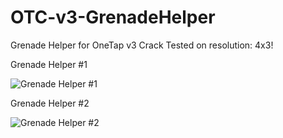 # OTC-v3-GrenadeHelper
Grenade Helper for OneTap v3 Crack
Tested on resolution: 4x3!

Grenade Helper #1

![Grenade Helper #1](https://user-images.githubusercontent.com/35975332/113499786-26652b80-9532-11eb-9060-d6e3c9f039bf.png)


Grenade Helper #2

![Grenade Helper #2](https://user-images.githubusercontent.com/35975332/113499765-fa49aa80-9531-11eb-8364-058f45fb9372.png)

